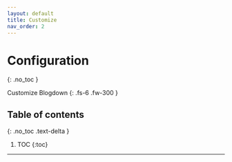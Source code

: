 ```yaml
---
layout: default
title: Customize
nav_order: 2
---
```


# Configuration
{: .no_toc }

Customize Blogdown
{: .fs-6 .fw-300 }

## Table of contents
{: .no_toc .text-delta }

1. TOC
{:toc}

---
